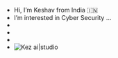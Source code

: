 - Hi, I’m Keshav from India :india:
- I’m interested in Cyber Security ...
-
-
-
- ![Kez ai|studio](https://github.com/user-attachments/assets/8cc97308-7803-4a9a-8f43-5f995139d73e)




<!---
Kcyb3r/Kcyb3r is a ✨ special ✨ repository because its `README.md` (this file) appears on your GitHub profile.
You can click the Preview link to take a look at your changes.
--->
